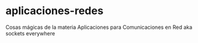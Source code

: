 # aplicaciones-redes
Cosas mágicas de la materia Aplicaciones para Comunicaciones en Red aka sockets everywhere
